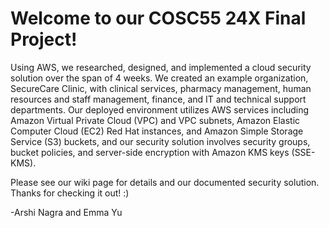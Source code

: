 # Welcome to our COSC55 24X Final Project!

Using AWS, we researched, designed, and implemented a cloud security solution over the span of 4 weeks.  We created an example organization, SecureCare Clinic, with clinical services, pharmacy management, human resources and staff management, finance, and IT and technical support departments.  Our deployed environment utilizes AWS services including Amazon Virtual Private Cloud (VPC) and VPC subnets, Amazon Elastic Computer Cloud (EC2) Red Hat instances, and Amazon Simple Storage Service (S3) buckets, and our security solution involves security groups, bucket policies, and server-side encryption with Amazon KMS keys (SSE-KMS).

Please see our wiki page for details and our documented security solution.  Thanks for checking it out! :)

-Arshi Nagra and Emma Yu
